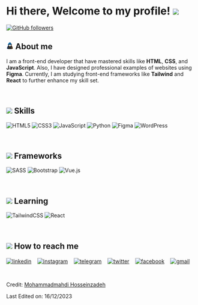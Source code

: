 # Hi there, Welcome to my profile! <img src="https://media.giphy.com/media/hvRJCLFzcasrR4ia7z/giphy.gif" width="25px">
[![GitHub followers](https://img.shields.io/github/followers/mmhosseinzadeh9190.svg?style=social&label=Follow)](https://github.com/mmhosseinzadeh9190?tab=followers)

## <img src="https://github.com/0xAbdulKhalid/0xAbdulKhalid/raw/main/assets/mdImages/about_me.gif" width="19px"> About me
I am a front-end developer that have mastered skills like **HTML**, **CSS**, and **JavaScript**. Also, I have designed professional examples of websites using **Figma**. Currently, I am studying front-end frameworks like **Tailwind** and **React** to further enhance my skill set.

<br>

## <img src="https://user-images.githubusercontent.com/5713670/87202985-820dcb80-c2b6-11ea-9f56-7ec461c497c3.gif" width ="21"> Skills
![HTML5](https://img.shields.io/badge/html5-%23E34F26.svg?style=for-the-badge&logo=html5&logoColor=white)
![CSS3](https://img.shields.io/badge/css3-%231572B6.svg?style=for-the-badge&logo=css3&logoColor=white)
![JavaScript](https://img.shields.io/badge/JavaScript%20-%23F7DF1E.svg?style=for-the-badge&logo=javascript&logoColor=black)
![Python](https://img.shields.io/badge/python-3670A0?style=for-the-badge&logo=python&logoColor=ffdd54)
![Figma](https://img.shields.io/badge/figma-%23F24E1E.svg?style=for-the-badge&logo=figma&logoColor=white)
![WordPress](https://img.shields.io/badge/WordPress-%23117AC9.svg?style=for-the-badge&logo=WordPress&logoColor=white)

<br>

## <img src="https://media.giphy.com/media/ObNTw8Uzwy6KQ/giphy.gif" width="18px"> Frameworks
![SASS](https://img.shields.io/badge/SASS-hotpink.svg?style=for-the-badge&logo=SASS&logoColor=white)
![Bootstrap](https://img.shields.io/badge/bootstrap-%23563D7C.svg?style=for-the-badge&logo=bootstrap&logoColor=white)
![Vue.js](https://img.shields.io/badge/vuejs-%2335495e.svg?style=for-the-badge&logo=vuedotjs&logoColor=%234FC08D)

<br>

## <img src="https://user-images.githubusercontent.com/5679180/79618120-0daffb80-80be-11ea-819e-d2b0fa904d07.gif" width="19px"> Learning
![TailwindCSS](https://img.shields.io/badge/tailwindcss-%2338B2AC.svg?style=for-the-badge&logo=tailwind-css&logoColor=white)
![React](https://img.shields.io/badge/react-%2320232a.svg?style=for-the-badge&logo=react&logoColor=%2361DAFB) 

<br>

## <img src="https://media.giphy.com/media/hS3IR40sIwRl6zUyrQ/giphy.gif" width="25"> How to reach me
<a href="www.linkedin.com/in/mohammadmahdi-hosseinzadeh" target="blank"><img align="center" src="https://mhosseinzadeh.host.webr.ir/img/linkedin.svg" alt="linkedin" height="30" width="30"></a>&nbsp;&nbsp;&nbsp;
<a href="https://www.instagram.com/hossein_h.z.9190" target="blank"><img align="center" src="https://mhosseinzadeh.host.webr.ir/img1/instagram.svg" alt="instagram" height="30" width="30"></a>&nbsp;&nbsp;&nbsp;
<a href="https://t.me/mmhosseinzadeh9190" target="blank"><img align="center" src="https://mhosseinzadeh.host.webr.ir/img/telegram.svg" alt="telegram" height="30" width="30"></a>&nbsp;&nbsp;&nbsp;
<a href="https://x.com/HOSSEIN_HZ9190" target="blank"><img align="center" src="https://mhosseinzadeh.host.webr.ir/img/twitter.svg" alt="twitter" height="30" width="30"></a>&nbsp;&nbsp;&nbsp;
<a href="https://www.facebook.com/hosseinzadeh9190" target="blank"><img align="center" src="https://mhosseinzadeh.host.webr.ir/img/facebook.svg" alt="facebook" height="30" width="30"></a>&nbsp;&nbsp;&nbsp;
<a href="mohammadmahdihosseinzadeh68@gmail.com" target="blank"><img align="center" src="https://mhosseinzadeh.host.webr.ir/img/gmail.svg" alt="gmail" height="30" width="30"></a>&nbsp;&nbsp;&nbsp;

<br>

Credit: [Mohammadmahdi Hosseinzadeh](https://github.com/mmhosseinzadeh9190)

Last Edited on: 16/12/2023

<!-- <picture><img src="https://media.giphy.com/media/O51MQ3DduOcGW6ofR3/giphy.gif" width="20"></img></picture>-->

<!--
**mmhosseinzadeh9190/mmhosseinzadeh9190** is a ✨ _special_ ✨ repository because its `README.md` (this file) appears on your GitHub profile.

- 🔭 I’m currently working on ...
- 🌱 I’m currently learning ...
- 👯 I’m looking to collaborate on ...
- 🤔 I’m looking for help with ...
- 💬 Ask me about ...
- 📫 How to reach me: ...
- 😄 Pronouns: ...
- ⚡ Fun fact: ...
-->
